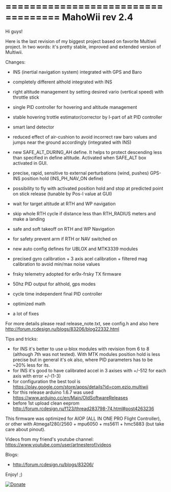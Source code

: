 
===================================
MahoWii rev 2.4 
===================================

Hi guys!

Here is the last revision of my biggest project based on favorite Multiwii project.
In two words: it's pretty stable, improved and extended version of Multiwii.

Changes:
- INS (inertial navigation system) integrated with GPS and Baro

- completely different althold integrated with INS
- right altitude management by setting desired vario (vertical speed) with throttle stick
- single PID controller for hovering and altitude management
- stable hovering trottle estimator/corrector by I-part of alt PID controller
- smart land detector
- reduced effect of air-cushion to avoid incorrect raw baro values and jumps near the ground accordingly (integrated with INS)
- new SAFE_ALT_DURING_AH define. It helps to protect descending less than specified in define altitude. Activated when SAFE_ALT box activated in GUI.

- precise, rapid, sensitive to external perturbations (wind, pushes) GPS-INS position hold (INS_PH_NAV_ON define)
- possibility to fly with activated position hold and stop at predicted point on stick release (tunable by Pos-I value at GUI)
- wait for target altitude at RTH and WP navigation
- skip whole RTH cycle if distance less than RTH_RADIUS meters and make a landing
- safe and soft takeoff on RTH and WP Navigation
- for safety prevent arm if RTH or NAV switched on
- new auto config defines for UBLOX and MTK3339 modules

- precised gyro calibration + 3 axis acel calibration + filtered mag calibration to avoid min/max noise values
- frsky telemetry adopted for er9x-frsky TX firmware 
- 50hz PID output for althold, gps modes
- cycle time independent final PID controller 
- optimized math
- a lot of fixes 

For more details please read release_note.txt, see config.h and also here http://forum.rcdesign.ru/blogs/83206/blog22332.html

Tips and tricks:
- for INS it's better to use u-blox modules with revision from 6 to 8 (although 7th was not tested). With MTK modules position hold is less precise but in general it's ok also, where PID parameters has to be ~20% less for its.
- for INS it's good to have calibrated accel in 3 axises with +/-512 for each axis with error +/-(1-3)
- for configuration the best tool is https://play.google.com/store/apps/details?id=com.ezio.multiwii
- for this release arduino 1.6.7 was used https://www.arduino.cc/en/Main/OldSoftwareReleases
- before 1st upload clean eeprom http://forum.rcdesign.ru/f123/thread283798-74.html#post4263236

This firmware was optimized for AIOP (ALL IN ONE PRO Flight Controller), or other with Atmega1280/2560 + mpu6050 + ms5611 + hmc5883 (but take care about pinout).

Videos from my friend's youtube channel: 
https://www.youtube.com/user/artnesterof/videos

Blogs:
- http://forum.rcdesign.ru/blogs/83206/

Enjoy! ;)  

[![Donate](https://www.paypalobjects.com/en_US/i/btn/btn_donate_LG.gif)](https://www.paypal.com/cgi-bin/webscr?cmd=_donations&business=NQ6D8YEWUV88S)


